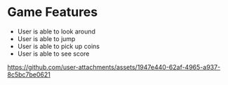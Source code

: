 # Game Features

- User is able to look around
- User is able to jump
- User is able to pick up coins
- User is able to see score




https://github.com/user-attachments/assets/1947e440-62af-4965-a937-8c5bc7be0621


